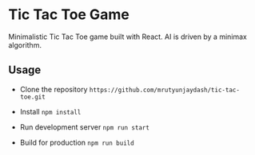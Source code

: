 # Tic Tac Toe Game
Minimalistic Tic Tac Toe game built with React. AI is driven by a minimax algorithm.

## Usage

* Clone the repository
`https://github.com/mrutyunjaydash/tic-tac-toe.git`

* Install
`npm install`

* Run development server
`npm run start`

* Build for production
`npm run build`
